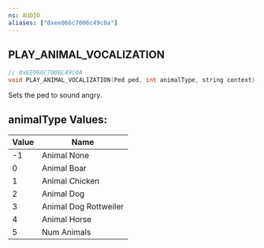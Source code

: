 ```yaml
---
ns: AUDIO
aliases: ["0xee066c7006c49c0a"]
---
```

## PLAY_ANIMAL_VOCALIZATION

```c
// 0xEE066C7006C49C0A
void PLAY_ANIMAL_VOCALIZATION(Ped ped, int animalType, string context);
```

Sets the ped to sound angry.

## animalType Values:
| Value | Name |
| --- | --- |
| -1 | Animal None |
| 0 | Animal Boar |
| 1 | Animal Chicken |
| 2 | Animal Dog |
| 3 | Animal Dog Rottweiler |
| 4 | Animal Horse |
| 5 | Num Animals |

